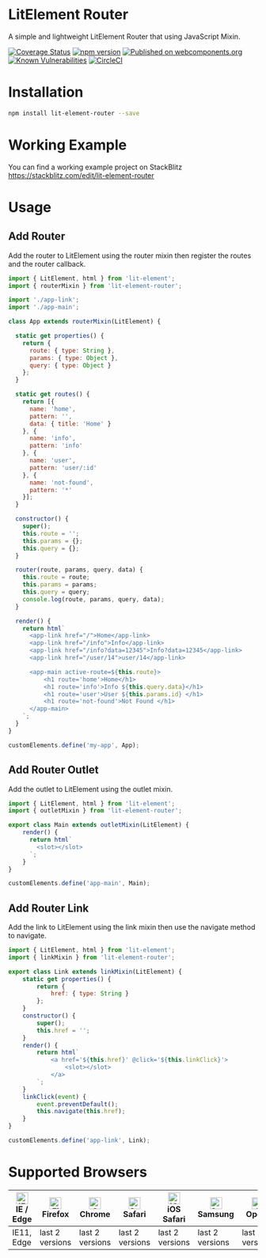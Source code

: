 # LitElement Router
A simple and lightweight LitElement Router that using JavaScript Mixin.

[![Coverage Status](https://coveralls.io/repos/github/hamedasemi/lit-element-router/badge.svg?branch=mainline)](https://coveralls.io/github/hamedasemi/lit-element-router?branch=mainline)
[![npm version](https://badge.fury.io/js/lit-element-router.svg)](https://badge.fury.io/js/lit-element-router)
[![Published on webcomponents.org](https://img.shields.io/badge/webcomponents.org-published-blue.svg)](https://www.webcomponents.org/element/lit-element-router)
[![Known Vulnerabilities](https://snyk.io/test/github/hamedasemi/lit-element-router/badge.svg?targetFile=package.json)](https://snyk.io/test/github/hamedasemi/lit-element-router?targetFile=package.json)
[![CircleCI](https://circleci.com/gh/hamedasemi/lit-element-router.svg?style=svg)](https://circleci.com/gh/hamedasemi/lit-element-router)


# Installation
```sh
npm install lit-element-router --save
```


# Working Example
You can find a working example project on StackBlitz https://stackblitz.com/edit/lit-element-router


# Usage
## Add Router
Add the router to LitElement using the router mixin then register the routes and the router callback.
```javascript
import { LitElement, html } from 'lit-element';
import { routerMixin } from 'lit-element-router';

import './app-link';
import './app-main';

class App extends routerMixin(LitElement) {

  static get properties() {
    return {
      route: { type: String },
      params: { type: Object },
      query: { type: Object }
    };
  }

  static get routes() {
    return [{
      name: 'home',
      pattern: '',
      data: { title: 'Home' }
    }, {
      name: 'info',
      pattern: 'info'
    }, {
      name: 'user',
      pattern: 'user/:id'
    }, {
      name: 'not-found',
      pattern: '*'
    }];
  }

  constructor() {
    super();
    this.route = '';
    this.params = {};
    this.query = {};
  }

  router(route, params, query, data) {
    this.route = route;
    this.params = params;
    this.query = query;
    console.log(route, params, query, data);
  }

  render() {
    return html`
      <app-link href="/">Home</app-link>
      <app-link href="/info">Info</app-link>
      <app-link href="/info?data=12345">Info?data=12345</app-link>
      <app-link href="/user/14">user/14</app-link>

      <app-main active-route=${this.route}>
          <h1 route='home'>Home</h1>
          <h1 route='info'>Info ${this.query.data}</h1>
          <h1 route='user'>User ${this.params.id} </h1>
          <h1 route='not-found'>Not Found </h1>
      </app-main>
    `;
  }
}

customElements.define('my-app', App);
```


## Add Router Outlet
Add the outlet to LitElement using the outlet mixin.
```javascript
import { LitElement, html } from 'lit-element';
import { outletMixin } from 'lit-element-router';

export class Main extends outletMixin(LitElement) {
    render() {
      return html`
        <slot></slot>
      `;
    }
}

customElements.define('app-main', Main);
```


## Add Router Link
Add the link to LitElement using the link mixin then use the navigate method to navigate.
```javascript
import { LitElement, html } from 'lit-element';
import { linkMixin } from 'lit-element-router';

export class Link extends linkMixin(LitElement) {
    static get properties() {
        return {
            href: { type: String }
        };
    }
    constructor() {
        super();
        this.href = '';
    }
    render() {
        return html`
            <a href='${this.href}' @click='${this.linkClick}'>
                <slot></slot>
            </a>
        `;
    }
    linkClick(event) {
        event.preventDefault();
        this.navigate(this.href);
    }
}

customElements.define('app-link', Link);
```


# Supported Browsers

| [<img src="https://raw.githubusercontent.com/alrra/browser-logos/master/src/edge/edge_48x48.png" alt="IE / Edge" width="24px" height="24px" />](http://godban.github.io/browsers-support-badges/)</br>IE / Edge | [<img src="https://raw.githubusercontent.com/alrra/browser-logos/master/src/firefox/firefox_48x48.png" alt="Firefox" width="24px" height="24px" />](http://godban.github.io/browsers-support-badges/)</br>Firefox | [<img src="https://raw.githubusercontent.com/alrra/browser-logos/master/src/chrome/chrome_48x48.png" alt="Chrome" width="24px" height="24px" />](http://godban.github.io/browsers-support-badges/)</br>Chrome | [<img src="https://raw.githubusercontent.com/alrra/browser-logos/master/src/safari/safari_48x48.png" alt="Safari" width="24px" height="24px" />](http://godban.github.io/browsers-support-badges/)</br>Safari | [<img src="https://raw.githubusercontent.com/alrra/browser-logos/master/src/safari-ios/safari-ios_48x48.png" alt="iOS Safari" width="24px" height="24px" />](http://godban.github.io/browsers-support-badges/)</br>iOS Safari | [<img src="https://raw.githubusercontent.com/alrra/browser-logos/master/src/samsung-internet/samsung-internet_48x48.png" alt="Samsung" width="24px" height="24px" />](http://godban.github.io/browsers-support-badges/)</br>Samsung | [<img src="https://raw.githubusercontent.com/alrra/browser-logos/master/src/opera/opera_48x48.png" alt="Opera" width="24px" height="24px" />](http://godban.github.io/browsers-support-badges/)</br>Opera |
| --------- | --------- | --------- | --------- | --------- | --------- | --------- |
| IE11, Edge| last 2 versions| last 2 versions| last 2 versions| last 2 versions| last 2 versions| last 2 versions

